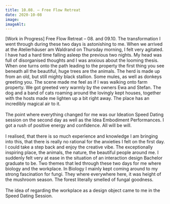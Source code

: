 ```yaml
---
title: 10.08. – Free Flow Retreat
date: 2020-10-08
image: 
imageAlt: 
---
```


[Work in Progress]
Free Flow Retreat – 08. and 09.10.
The transformation I went through during these two days is astonishing to me. When we arrived at the Atelierhäuser am Waldrand on Thursday morning, I felt very agitated. I have had a hard time falling asleep the previous two nights. My head was full of disorganised thoughts and I was anxious about the looming thesis. 
When one turns onto the path leading to the property the first thing you see beneath all the beautiful, huge trees are the animals. The herd is made up from an old, but still mighty black stallion. Some mules, as well as donkeys greeting you. The scene made me feel as if I was walking onto farm property. We got greeted very warmly by the owners Ewa and Stefan. The dog and a band of cats roaming around the lovingly kept houses, together with the hosts made me lighten up a bit right away. The
place has an incredibly magical air to it. 
<br />
<br />
The point where everything changed for me was our Ideation Speed Dating session on the second day as well as the Idea Embodiment Performances. I got a rush of positive energy and confidence. All will be will.
<br />
<br />
I realised, that there is so much experience and knowledge I am bringing into this, that there is really no rational for the anxieties I felt on the first day. I could take a step back and enjoy the creative vibe. The exceptionally inspiring place, the animals, the nature, the beautiful people around me. I suddenly felt very at ease in the situation of an interaction design Bachelor graduate to be. Two themes that led through these two days for me where biology and the workplace. In Biology I
mainly kept coming around to my strong fascination for fungi. They where everywhere here, it was height of the mushroom season. The forest literally smelled of fungal goodness.
<br />
<br />
The idea of regarding the workplace as a design object came to me in the Speed Dating Session.
